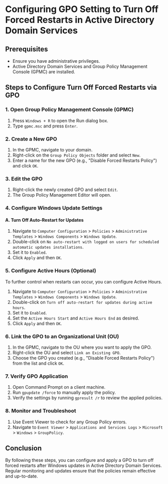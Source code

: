 # Configuring GPO Setting to Turn Off Forced Restarts in Active Directory Domain Services

## Prerequisites
- Ensure you have administrative privileges.
- Active Directory Domain Services and Group Policy Management Console (GPMC) are installed.

## Steps to Configure Turn Off Forced Restarts via GPO

### 1. Open Group Policy Management Console (GPMC)
1. Press `Windows + R` to open the Run dialog box.
2. Type `gpmc.msc` and press `Enter`.

### 2. Create a New GPO
1. In the GPMC, navigate to your domain.
2. Right-click on the `Group Policy Objects` folder and select `New`.
3. Enter a name for the new GPO (e.g., "Disable Forced Restarts Policy") and click `OK`.

### 3. Edit the GPO
1. Right-click the newly created GPO and select `Edit`.
2. The Group Policy Management Editor will open.

### 4. Configure Windows Update Settings

#### A. Turn Off Auto-Restart for Updates
1. Navigate to `Computer Configuration` > `Policies` > `Administrative Templates` > `Windows Components` > `Windows Update`.
2. Double-click on `No auto-restart with logged on users for scheduled automatic updates installations`.
3. Set it to `Enabled`.
4. Click `Apply` and then `OK`.

### 5. Configure Active Hours (Optional)
To further control when restarts can occur, you can configure Active Hours.

1. Navigate to `Computer Configuration` > `Policies` > `Administrative Templates` > `Windows Components` > `Windows Update`.
2. Double-click on `Turn off auto-restart for updates during active hours`.
3. Set it to `Enabled`.
4. Set the `Active Hours Start` and `Active Hours End` as desired.
5. Click `Apply` and then `OK`.

### 6. Link the GPO to an Organizational Unit (OU)
1. In the GPMC, navigate to the OU where you want to apply the GPO.
2. Right-click the OU and select `Link an Existing GPO`.
3. Choose the GPO you created (e.g., "Disable Forced Restarts Policy") from the list and click `OK`.

### 7. Verify GPO Application
1. Open Command Prompt on a client machine.
2. Run `gpupdate /force` to manually apply the policy.
3. Verify the settings by running `gpresult /r` to review the applied policies.

### 8. Monitor and Troubleshoot
1. Use Event Viewer to check for any Group Policy errors.
2. Navigate to `Event Viewer` > `Applications and Services Logs` > `Microsoft` > `Windows` > `GroupPolicy`.

## Conclusion
By following these steps, you can configure and apply a GPO to turn off forced restarts after Windows updates in Active Directory Domain Services. Regular monitoring and updates ensure that the policies remain effective and up-to-date.
